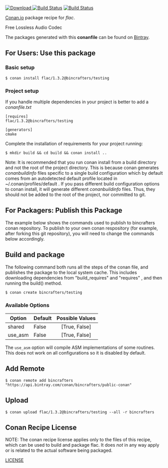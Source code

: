 [![Download](https://api.bintray.com/packages/bincrafters/public-conan/flac%3Abincrafters/images/download.svg) ](https://bintray.com/bincrafters/public-conan/flac%3Abincrafters/_latestVersion)
[![Build Status](https://img.shields.io/travis/bincrafters/conan-flac.svg)]()
[![Build Status](https://img.shields.io/appveyor/ci/bincrafters/conan-flac.svg)]()

[Conan.io](https://conan.io) package recipe for *flac*.

Free Lossless Audio Codec 

The packages generated with this **conanfile** can be found on [Bintray](https://bintray.com/bincrafters/public-conan/flac%3Abincrafters).

## For Users: Use this package

### Basic setup

    $ conan install flac/1.3.2@bincrafters/testing

### Project setup

If you handle multiple dependencies in your project is better to add a *conanfile.txt*

    [requires]
    flac/1.3.2@bincrafters/testing

    [generators]
    cmake

Complete the installation of requirements for your project running:

    $ mkdir build && cd build && conan install ..

Note: It is recommended that you run conan install from a build directory and not the root of the project directory.  This is because conan generates *conanbuildinfo* files specific to a single build configuration which by default comes from an autodetected default profile located in ~/.conan/profiles/default .  If you pass different build configuration options to conan install, it will generate different *conanbuildinfo* files.  Thus, they should not be added to the root of the project, nor committed to git.

## For Packagers: Publish this Package

The example below shows the commands used to publish to bincrafters conan repository. To publish to your own conan respository (for example, after forking this git repository), you will need to change the commands below accordingly.

## Build and package

The following command both runs all the steps of the conan file, and publishes the package to the local system cache.  This includes downloading dependencies from "build_requires" and "requires" , and then running the build() method.

    $ conan create bincrafters/testing


### Available Options
| Option        | Default | Possible Values  |
| ------------- |:----------------- |:------------:|
| shared      | False |  [True, False] |
| use_asm      | False |  [True, False] |

The `use_asm` option will compile ASM implementations of some routines. This does not work on all configurations so it is disabled by default.

## Add Remote

    $ conan remote add bincrafters "https://api.bintray.com/conan/bincrafters/public-conan"

## Upload

    $ conan upload flac/1.3.2@bincrafters/testing --all -r bincrafters


## Conan Recipe License

NOTE: The conan recipe license applies only to the files of this recipe, which can be used to build and package flac.
It does *not* in any way apply or is related to the actual software being packaged.

[LICENSE](LICENSE.md)
